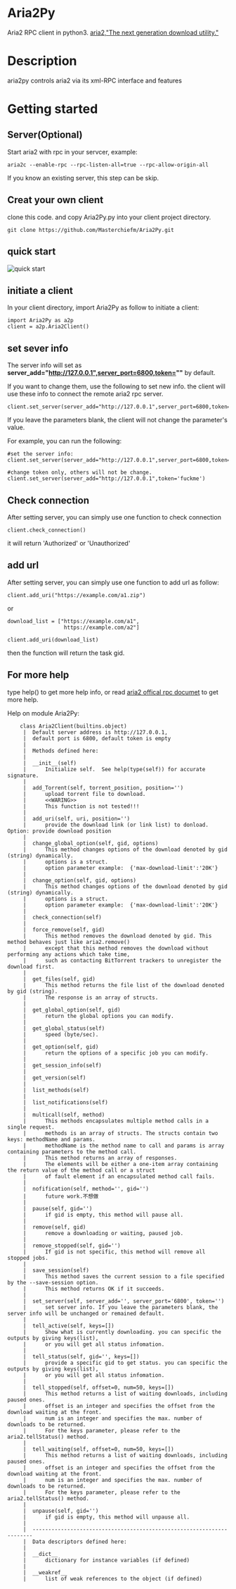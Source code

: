 # Aria2Py
Aria2 RPC client in python3.  [aria2,"The next generation download utility."](https://aria2.github.io/)



# Description
aria2py controls aria2 via its xml-RPC interface and features

# Getting started
## Server(Optional)
Start aria2 with rpc in your servcer, example:
```
aria2c --enable-rpc --rpc-listen-all=true --rpc-allow-origin-all
```
If you know an existing server, this step can be skip.

## Creat your own client
clone this code. and copy Aria2Py.py into your client project directory.
```
git clone https://github.com/Masterchiefm/Aria2Py.git 
```
## quick start
![quick start](https://raw.githubusercontent.com/Masterchiefm/Aria2Py/main/screenshot.png)

## initiate a client
In your client directory, import Aria2Py as follow to initiate a client:

```
import Aria2Py as a2p
client = a2p.Aria2Client()
```


## set sever info
The server info will set as  **server_add="http://127.0.0.1",server_port=6800,token=""**  by default.


If you want to change them, use the following to set new info. the client will use these info to connect the remote aria2 rpc server.

```
client.set_server(server_add="http://127.0.0.1",server_port=6800,token=1234)
```

If you leave the parameters blank, the client will not change the parameter's value.

For example, you can run the following:
```
#set the server info:
client.set_server(server_add="http://127.0.0.1",server_port=6800,token=1234)

#change token only, others will not be change.
client.set_server(server_add="http://127.0.0.1",token='fuckme')
```

## Check connection
After setting server, you can simply use one function to check connection
```
client.check_connection()
```
it will return 'Authorized' or 'Unauthorized'

## add url
After setting server, you can simply use one function to add url as follow:
```
client.add_uri("https://example.com/a1.zip")
```
or 
```
download_list = ["https://example.com/a1",
                  https://example.com/a2"]
        
client.add_uri(download_list)
```

then the function will return the task gid.

## For more help
type help() to get more help info, or read [aria2 offical rpc documet](https://aria2.github.io/manual/en/html/aria2c.html#rpc-interface) to get more help.


Help on module Aria2Py:
```
    class Aria2Client(builtins.object)
     |  Default server address is http://127.0.0.1,
     |  default port is 6800, default token is empty
     |  
     |  Methods defined here:
     |  
     |  __init__(self)
     |      Initialize self.  See help(type(self)) for accurate signature.
     |  
     |  add_Torrent(self, torrent_position, position='')
     |      upload torrent file to download. 
     |      <<WARING>>
     |      This function is not tested!!!
     |  
     |  add_uri(self, uri, position='')
     |      provide the download link (or link list) to donload. Option: provide download position
     |  
     |  change_global_option(self, gid, options)
     |      This method changes options of the download denoted by gid (string) dynamically.
     |      options is a struct. 
     |      option parameter example:  {'max-download-limit':'20K'}
     |  
     |  change_option(self, gid, options)
     |      This method changes options of the download denoted by gid (string) dynamically.
     |      options is a struct. 
     |      option parameter example:  {'max-download-limit':'20K'}
     |  
     |  check_connection(self)
     |  
     |  force_remove(self, gid)
     |      This method removes the download denoted by gid. This method behaves just like aria2.remove()
     |      except that this method removes the download without performing any actions which take time, 
     |      such as contacting BitTorrent trackers to unregister the download first.
     |  
     |  get_files(self, gid)
     |      This method returns the file list of the download denoted by gid (string). 
     |      The response is an array of structs.
     |  
     |  get_global_option(self, gid)
     |      return the global options you can modify.
     |  
     |  get_global_status(self)
     |      speed (byte/sec).
     |  
     |  get_option(self, gid)
     |      return the options of a specific job you can modify.
     |  
     |  get_session_info(self)
     |  
     |  get_version(self)
     |  
     |  list_methods(self)
     |  
     |  list_notifications(self)
     |  
     |  multicall(self, method)
     |      This methods encapsulates multiple method calls in a single request. 
     |      methods is an array of structs. The structs contain two keys: methodName and params. 
     |      methodName is the method name to call and params is array containing parameters to the method call.
     |      This method returns an array of responses. 
     |      The elements will be either a one-item array containing the return value of the method call or a struct
     |      of fault element if an encapsulated method call fails.
     |  
     |  nofification(self, method='', gid='')
     |      future work.不想做
     |  
     |  pause(self, gid='')
     |      if gid is empty, this method will pause all.
     |  
     |  remove(self, gid)
     |      remove a downloading or waiting, paused job.
     |  
     |  remove_stopped(self, gid='')
     |      If gid is not specific, this method will remove all stopped jobs.
     |  
     |  save_session(self)
     |      This method saves the current session to a file specified by the --save-session option. 
     |      This method returns OK if it succeeds.
     |  
     |  set_server(self, server_add='', server_port='6800', token='')
     |      set server info. If you leave the parameters blank, the server info will be unchanged or remained default.
     |  
     |  tell_active(self, keys=[])
     |      Show what is currently downloading. you can specific the outputs by giving keys(list), 
     |      or you will get all status infomation.
     |  
     |  tell_status(self, gid='', keys=[])
     |      provide a specific gid to get status. you can specific the outputs by giving keys(list), 
     |      or you will get all status infomation.
     |  
     |  tell_stopped(self, offset=0, num=50, keys=[])
     |      This method returns a list of waiting downloads, including paused ones.
     |      offset is an integer and specifies the offset from the download waiting at the front.
     |      num is an integer and specifies the max. number of downloads to be returned. 
     |      For the keys parameter, please refer to the aria2.tellStatus() method.
     |  
     |  tell_waiting(self, offset=0, num=50, keys=[])
     |      This method returns a list of waiting downloads, including paused ones.
     |      offset is an integer and specifies the offset from the download waiting at the front.
     |      num is an integer and specifies the max. number of downloads to be returned. 
     |      For the keys parameter, please refer to the aria2.tellStatus() method.
     |  
     |  unpause(self, gid='')
     |      if gid is empty, this method will unpause all.
     |  
     |  ----------------------------------------------------------------------
     |  Data descriptors defined here:
     |  
     |  __dict__
     |      dictionary for instance variables (if defined)
     |  
     |  __weakref__
     |      list of weak references to the object (if defined)
```
